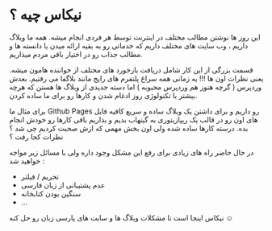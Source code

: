 # نیکاس چیه ؟

این روز ها نوشتن مطالب مختلف در اینترنت توسط هر فردی انجام میشه. همه ما وبلاگ داریم ، وب سایت های مختلف داریم که خدماتی رو به بقیه ارائه میدن یا دانسته ها و مطالب جذاب رو در اختیار باقی مردم میذاریم.

قسمت بزرگی از این کار شامل دریافت بازخورد های مختلف از خواننده هامون میشه. یعنی نظرات اون ها !!! یه زمانی همه سراغ پلتفرم های رایج مانند بلاگفا می رفتیم. بعدش وردپرس ( گرچه هنوز هم وردپرس محبوبه ) اما دسته جدیدی از وبلاگ ها هستن که هرچه بیشتر با تکنولوژی روز ادغام شدن و کارها رو برای ما ساده کردن.

برای مثال ما Github Pages رو داریم و برای داشتن یک وبلاگ ساده و سریع کافیه فایل های اون رو در قالب یک ریپازیتوری به گیتهاب بدیم و بذاریم باقی کارها رو خودش انجام بده. درسته کارها ساده شده ولی اون بخش مهمی که ازش صحبت کردیم چی شد ؟ نظرات کجا رفت ؟

در حال حاضر راه های زیادی برای رفع این مشکل وجود داره ولی با مسائل زیر مواجه خواهید شد :

- تحریم / فیلتر
- عدم پشتیبانی از زبان فارسی
- سنگین بودن کتابخانه
- ...

نیکاس اینجا است تا مشکلات وبلاگ ها و سایت های پارسی زبان رو حل کنه ☺
